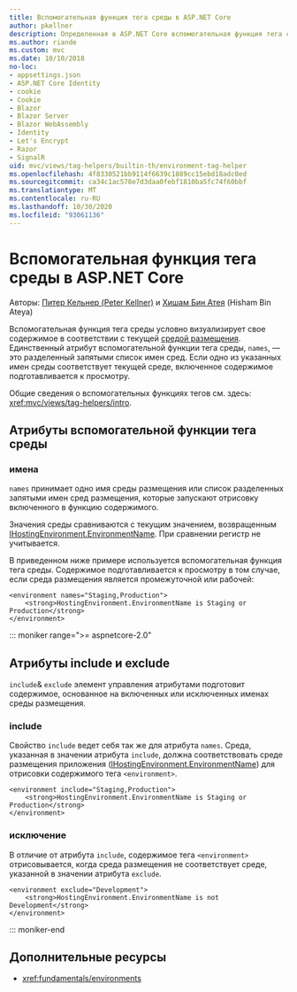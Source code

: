 ```yaml
---
title: Вспомогательная функция тега среды в ASP.NET Core
author: pkellner
description: Определенная в ASP.NET Core вспомогательная функция тега среды, включая все свойства
ms.author: riande
ms.custom: mvc
ms.date: 10/10/2018
no-loc:
- appsettings.json
- ASP.NET Core Identity
- cookie
- Cookie
- Blazor
- Blazor Server
- Blazor WebAssembly
- Identity
- Let's Encrypt
- Razor
- SignalR
uid: mvc/views/tag-helpers/builtin-th/environment-tag-helper
ms.openlocfilehash: 4f8330521bb9114f6639c1889cc15ebd18adc0ed
ms.sourcegitcommit: ca34c1ac578e7d3daa0febf1810ba5fc74f60bbf
ms.translationtype: MT
ms.contentlocale: ru-RU
ms.lasthandoff: 10/30/2020
ms.locfileid: "93061136"
---
```

# <a name="environment-tag-helper-in-aspnet-core"></a>Вспомогательная функция тега среды в ASP.NET Core

Авторы: [Питер Кельнер (Peter Kellner)](https://peterkellner.net) и [Хишам Бин Атея](https://twitter.com/hishambinateya) (Hisham Bin Ateya)

Вспомогательная функция тега среды условно визуализирует свое содержимое в соответствии с текущей [средой размещения](xref:fundamentals/environments). Единственный атрибут вспомогательной функции тега среды, `names`, — это разделенный запятыми список имен сред. Если одно из указанных имен среды соответствует текущей среде, включенное содержимое подготавливается к просмотру.

Общие сведения о вспомогательных функциях тегов см. здесь: <xref:mvc/views/tag-helpers/intro>.

## <a name="environment-tag-helper-attributes"></a>Атрибуты вспомогательной функции тега среды

### <a name="names"></a>имена

`names` принимает одно имя среды размещения или список разделенных запятыми имен сред размещения, которые запускают отрисовку включенного в функцию содержимого.

Значения среды сравниваются с текущим значением, возвращенным [IHostingEnvironment.EnvironmentName](xref:Microsoft.AspNetCore.Hosting.IHostingEnvironment.EnvironmentName*). При сравнении регистр не учитывается.

В приведенном ниже примере используется вспомогательная функция тега среды. Содержимое подготавливается к просмотру в том случае, если среда размещения является промежуточной или рабочей:

```cshtml
<environment names="Staging,Production">
    <strong>HostingEnvironment.EnvironmentName is Staging or Production</strong>
</environment>
```

::: moniker range=">= aspnetcore-2.0"

## <a name="include-and-exclude-attributes"></a>Атрибуты include и exclude

`include`& `exclude` элемент управления атрибутами подготовит содержимое, основанное на включенных или исключенных именах среды размещения.

### <a name="include"></a>include

Свойство `include` ведет себя так же для атрибута `names`. Среда, указанная в значении атрибута `include`, должна соответствовать среде размещения приложения ([IHostingEnvironment.EnvironmentName](xref:Microsoft.AspNetCore.Hosting.IHostingEnvironment.EnvironmentName*)) для отрисовки содержимого тега `<environment>`.

```cshtml
<environment include="Staging,Production">
    <strong>HostingEnvironment.EnvironmentName is Staging or Production</strong>
</environment>
```

### <a name="exclude"></a>исключение

В отличие от атрибута `include`, содержимое тега `<environment>` отрисовывается, когда среда размещения не соответствует среде, указанной в значении атрибута `exclude`.

```cshtml
<environment exclude="Development">
    <strong>HostingEnvironment.EnvironmentName is not Development</strong>
</environment>
```

::: moniker-end

## <a name="additional-resources"></a>Дополнительные ресурсы

* <xref:fundamentals/environments>
